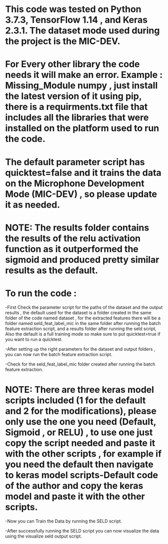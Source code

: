 # This code was tested on Python 3.7.3, TensorFlow 1.14 , and Keras 2.3.1. The dataset mode used during the project is the MIC-DEV.

# For Every other library the code needs it will make an error. Example : Missing_Module numpy , just install the latest version of it using pip, there is a requirments.txt file that includes all the libraries that were installed on the platform used to run the code.

# The default parameter script has quicktest=false and it trains the data on the Microphone Development Mode (MIC-DEV) , so please update it as needed.

# NOTE: The results folder contains the results of the relu activation function as it outperformed the sigmoid and produced pretty similar results as the default.

# To run the code :
-First Check the parameter script for the paths of the dataset and the output results , the default used for the dataset is a folder created in the same folder of the code named dataset , for the extracted features there will be a folder named seld_feat_label_mic in the same folder after running the batch feature extraction script, and a results folder after running the seld script, Also the default is a full training mode so make sure to put quicktest=true if you want to run a quicktest.



-After setting up the right parameters for the dataset and output folders , you can now run the batch feature extraction script.

-Check for the seld_feat_label_mic folder created after running the batch feature extraction.

# NOTE: There are three keras model scripts included (1 for the default and 2 for the modifications), please only use the one you need (Default, Sigmoid , or RELU) , to use one just copy the script needed and paste it with the other scripts , for example if you need the default then navigate to keras model scripts-Default code of the author and copy the keras model and paste it with the other scripts.

-Now you can Train the Data by running the SELD script.

-After successfully running the SELD script you can now visualize the data using the visualize seld output script.
